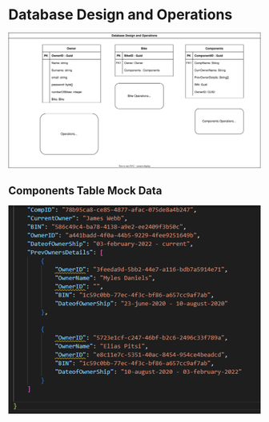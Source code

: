 # Database Design and Operations

![](./tracing-db.drawio.svg)

## Components Table Mock Data 

![](images/MockJson.PNG)
